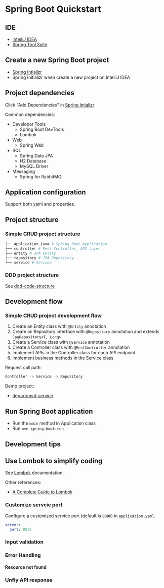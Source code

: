 # Spring Boot Quickstart

## IDE

- [IntelliJ IDEA](https://www.jetbrains.com/idea/)
- [Spring Tool Suite](https://spring.io/tools)

## Create a new Spring Boot project

- [Spring Intializr](https://start.spring.io/)
- Spring Initializr when create a new project on IntelliJ IDEA


## Project dependencies

Click "Add Dependencies" in [Spring Intializr](https://start.spring.io/)

Common dependencies:
- Developer Tools
    - Spring Boot DevTools
    - Lombok
- Web
    - Spring Web
- SQL
    - Spring Data JPA
    - H2 Database
    - MySQL Driver
- Messaging
    - Spring for RabbitMQ

## Application configuration

Support both yaml and properties.

## Project structure

### Simple CRUD project structure

```bash
├── Application.java # Spring Boot Application
├── controller # Rest Controller, API layer
├── entity # JPA Entity
├── repository # JPA Repository
└── service # Service
```

### DDD project structure

See [ddd-code-structure](https://github.com/xdevops-caj-ddd/ddd-building-blocks/tree/main/ddd-code-structure)


## Development flow

### Simple CRUD project development flow

1. Create an Entity class with `@Entity` annotation
2. Create an Repository interface with `@Repository` annotation and extends `JpaRepository<T, Long>`
3. Create a Service class with `@Service` annotation
4. Create a Controller class with `@RestController` annotation
5. Implement APIs in the Controller class for each API endpoint
6. Implement business methods in the Service class

Request call path:
```bash
Controller -> Service -> Repository
```

Demp project:
- [department-service](https://github.com/xdevops-caj-microservice/dcb-sb-ms-example/tree/main/department-service)

## Run Spring Boot application

- Run the `main` method in Application class
- Run `mvn spring-boot:run`


## Development tips


## Use Lombok to simplify coding

See [Lombok](https://projectlombok.org/features/) documentation.

Other references:
- [A Complete Guide to Lombok](https://auth0.com/blog/a-complete-guide-to-lombok/)

### Customize servcie port

Configure a customized service port (default is `8080`) in `application.yaml`:
```yaml
server:
  port: 8081
```

### Input validation


### Error Handling

#### Resource not found


### Unfiy API response





 